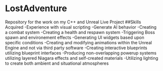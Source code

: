 # LostAdventure
Repository for the work on my C++ and Unreal Live Project
##Skills Acquired
-Experience with visual scripting
-Generate AI behavior
-Creating a combat system
-Creating a health and respawn system
-Triggering Boss spawn and environement effects
-Generating UI widgets based upon specific conditions
-Creating and modifying animations within the Unreal Engine and not via third party software
-Creating interactive blueprints utilizing blueprint interfaces
-Producing non-overlapping powerup systems utilizing layered Niagara effects and self-created materials
-Utilizing lighting to create both ambient and situational atmospheres


